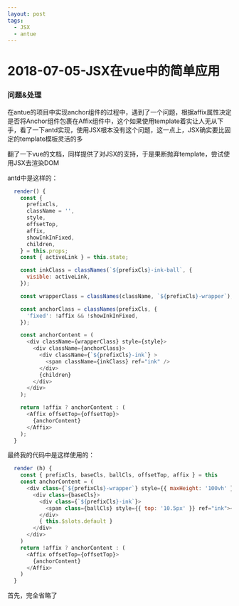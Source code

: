 ```yaml
---
layout: post
tags:
  - JSX
  - antue
---
```

2018-07-05-JSX在vue中的简单应用
===

### 问题&处理

在antue的项目中实现anchor组件的过程中，遇到了一个问题，根据affix属性决定是否将Anchor组件包裹在Affix组件中，这个如果使用template着实让人无从下手，看了一下antd实现，使用JSX根本没有这个问题，这一点上，JSX确实要比固定的template模板灵活的多

翻了一下vue的文档，同样提供了对JSX的支持，于是果断抛弃template，尝试使用JSX去渲染DOM

antd中是这样的：

```javascript
  render() {
    const {
      prefixCls,
      className = '',
      style,
      offsetTop,
      affix,
      showInkInFixed,
      children,
    } = this.props;
    const { activeLink } = this.state;

    const inkClass = classNames(`${prefixCls}-ink-ball`, {
      visible: activeLink,
    });

    const wrapperClass = classNames(className, `${prefixCls}-wrapper`);

    const anchorClass = classNames(prefixCls, {
      'fixed': !affix && !showInkInFixed,
    });

    const anchorContent = (
      <div className={wrapperClass} style={style}>
        <div className={anchorClass}>
          <div className={`${prefixCls}-ink`} >
            <span className={inkClass} ref="ink" />
          </div>
          {children}
        </div>
      </div>
    );

    return !affix ? anchorContent : (
      <Affix offsetTop={offsetTop}>
        {anchorContent}
      </Affix>
    );
  }
```

最终我的代码中是这样使用的：

```JavaScript
  render (h) {
    const { prefixCls, baseCls, ballCls, offsetTop, affix } = this
    const anchorContent = (
      <div class={`${prefixCls}-wrapper`} style={{ maxHeight: '100vh' }}>
        <div class={baseCls}>
          <div class={`${prefixCls}-ink`}>
            <span class={ballCls} style={{ top: '10.5px' }} ref="ink"></span>
          </div>
          { this.$slots.default }
        </div>
      </div>
    )
    return !affix ? anchorContent : (
      <Affix offsetTop={offsetTop}>
        {anchorContent}
      </Affix>
    )
  }
```
首先，完全省略了<template/>，使用render方法，h是必传参数（babel-plugin-transform-vue-jsx@3.4.0后可以自动注入），具体可见官方文档说明，基本写法与react无异，就是在class和style上取消了v-bind:前缀，它们的属性值使用的{}包裹，像ref特性的用法依然保持原样

* 详细用法参见 [babel-plugin-transform-vue-jsx的GitHub主页](https://github.com/vuejs/babel-plugin-transform-vue-jsx)

这里面最需要注意的就是插槽的用法，直接写<slot/>是没有用的，必须使用{this.$slots.default}才可以

用是可以用了，但是问题来了：what is JSX?

### What is JSX?


```javascript
const element = <h1>Hello, world!</h1>;
```
直观一点上面就是JSX

* [印记中文react文档中的JSX介绍](https://react.docschina.org/docs/introducing-jsx.html)

#### 总结一下：
1. JSX是一种 JavaScript 的语法扩展
2. JSX中可以使用 JavaScript 的表达式
3. JSX本身也是 JavaScript 的表达式，在编译之后会被转化为普通的 JavaScript 对象，因此可以作为参数或者返回值
4. 你可以使用引号来定义以字符串为值的属性，也可以使用大括号来定义以 JavaScript 表达式为值的属性（即就是第二点中的“使用”了）
5. Babel 转译器会把 JSX 转换成一个名为 `React.createElement()` 的方法调用，所以，从本质上讲，JSX 只是为 `React.createElement(component, props, ...children)` 函数提供的语法糖（这一点在vue里面也是一样，下面的引用来自vue文档）

> `createElement` 到底会返回什么呢？其实不是一个_实际的_ DOM 元素。它更准确的名字可能是 `createNodeDescription`，因为它所包含的信息会告诉 Vue 页面上需要渲染什么样的节点，及其子节点。我们把这样的节点描述为“虚拟节点 (Virtual Node)”，也常简写它为“VNode”。“虚拟 DOM”是我们对由 Vue 组件树建立起来的整个 VNode 树的称呼。

到这里，基本就理解JSX了，更进一步的，就是如何实现一个JSX了，先挖个坑吧

